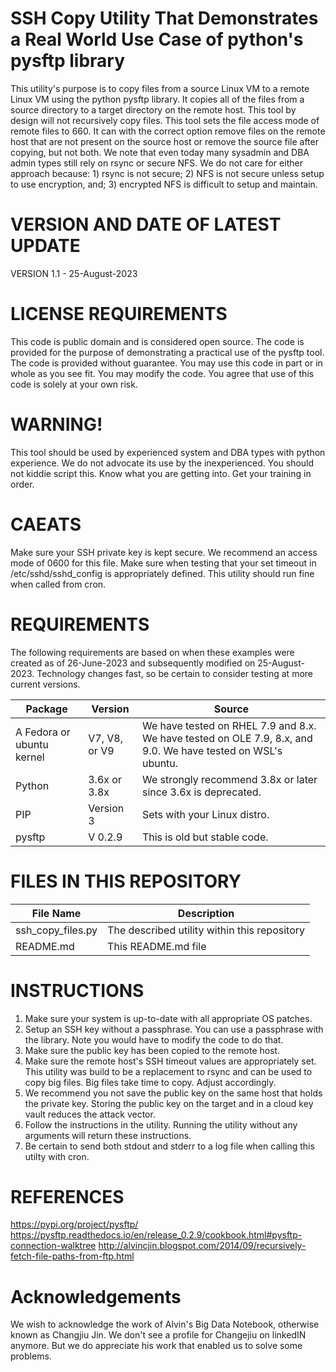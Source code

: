 SSH Copy Utility That Demonstrates a Real World Use Case of python's pysftp library
===================================================================================
This utility's purpose is to copy files from a source Linux VM to a remote Linux
VM using the python pysftp library. It copies all of the files from a source
directory to a target directory on the remote host. This tool by design will not
recursively copy files. This tool sets the file access mode of remote files to
660. It can with the correct option remove files on the remote host that are not
present on the source host or remove the source file after copying, but not both.
We note that even today many sysadmin and DBA admin types still rely on rsync or
secure NFS. We do not care for either approach because: 1) rsync is not secure;
2) NFS is not secure unless setup to use encryption, and; 3) encrypted NFS is
difficult to setup and maintain.

VERSION AND DATE OF LATEST UPDATE
===================================================================================
VERSION 1.1 - 25-August-2023

LICENSE REQUIREMENTS
===================================================================================
This code is public domain and is considered open source. The code is provided
for the purpose of demonstrating a practical use of the pysftp tool. The code is
provided without guarantee. You may use this code in part or in whole as you see
fit. You may modify the code. You agree that use of this code is solely at your
own risk.

WARNING!
===================================================================================
This tool should be used by experienced system and DBA types with python
experience. We do not advocate its use by the inexperienced. You should not kiddie
script this. Know what you are getting into. Get your training in order.

CAEATS
===================================================================================
Make sure your SSH private key is kept secure. We recommend an access mode of 0600
for this file. Make sure when testing that your set timeout in
/etc/sshd/sshd_config is appropriately defined. This utility should run fine
when called from cron.

REQUIREMENTS 
===================================================================================
The following requirements are based on when these examples were created as of
26-June-2023 and subsequently modified on 25-August-2023. Technology changes fast,
so be certain to consider testing at more current versions.

| Package                           |  Version      |  Source                                                                                                       |
|-----------------------------------|---------------|---------------------------------------------------------------------------------------------------------------|
| A Fedora or ubuntu kernel         | V7, V8, or V9 | We have tested on RHEL 7.9 and 8.x. We have tested on OLE 7.9, 8.x, and 9.0. We have tested on WSL's ubuntu.  |
| Python                            | 3.6x or 3.8x  | We strongly recommend 3.8x or later since 3.6x is deprecated.                                                 |
| PIP                               | Version 3     | Sets with your Linux distro.                                                                                  |
| pysftp                            | V 0.2.9       | This is old but stable code.                                                                                  |

FILES IN THIS REPOSITORY
===================================================================================
| File Name                         | Description                                                                                                                   |
|-----------------------------------|-------------------------------------------------------------------------------------------------------------------------------|
| ssh_copy_files.py                 | The described utility within this repository                                                                                  |
| README.md                         | This README.md file

INSTRUCTIONS
===================================================================================
1. Make sure your system is up-to-date with all appropriate OS patches.
2. Setup an SSH key without a passphrase. You can use a passphrase with the library. Note you would have to modify the code to do that.
3. Make sure the public key has been copied to the remote host.
4. Make sure the remote host's SSH timeout values are appropriately set. This utility was build to be a replacement to rsync and can be used to copy big files.
   Big files take time to copy. Adjust accordingly.
5. We recommend you not save the public key on the same host that holds the private key. Storing the public key on the target and in a cloud key vault
   reduces the attack vector.
6. Follow the instructions in the utility. Running the utility without any arguments will return these instructions.
7. Be certain to send both stdout and stderr to a log file when calling this utilty with cron.

REFERENCES
===================================================================================
https://pypi.org/project/pysftp/
https://pysftp.readthedocs.io/en/release_0.2.9/cookbook.html#pysftp-connection-walktree
http://alvincjin.blogspot.com/2014/09/recursively-fetch-file-paths-from-ftp.html

Acknowledgements
===================================================================================
We wish to acknowledge the work of Alvin's Big Data Notebook, otherwise known as
Changjiu Jin. We don't see a profile for Changejiu on linkedIN anymore. But we do
appreciate his work that enabled us to solve some problems.
